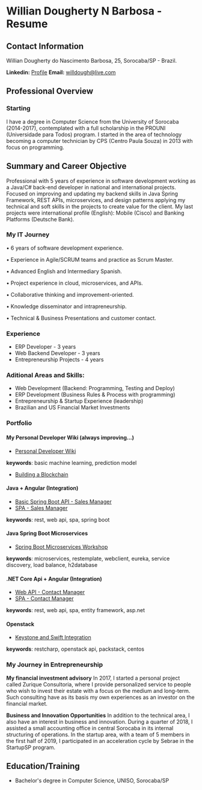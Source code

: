 # Willian Dougherty N Barbosa - Resume

## Contact Information
Willian Dougherty do Nascimento Barbosa, 25, Sorocaba/SP - Brazil.

**Linkedin:** [Profile](https://www.linkedin.com/in/willian-dougherty-n-barbosa/)
**Email:** [willdough@live.com](mailto:willdough@live.com)

## Professional Overview
### Starting 

I have a degree in Computer Science from the University of Sorocaba (2014-2017), contemplated with a full scholarship in the PROUNI (Universidade para Todos) program. I started in the area of technology becoming a computer technician by CPS (Centro Paula Souza) in 2013 with focus on programming.

## Summary and Career Objective 

Professional with 5 years of experience in software development working as a Java/C# back-end developer in national and international projects. Focused on improving and updating my backend skills in Java Spring Framework, REST APIs, microservices, and design patterns applying my technical and soft skills in the projects to create value for the client. My last projects were international profile (English): Mobile (Cisco) and Banking Platforms (Deutsche Bank). 

### My IT Journey

• 6 years of software development experience. 

• Experience in Agile/SCRUM teams and practice as Scrum Master.

• Advanced English and Intermediary Spanish. 

• Project experience in cloud, microservices, and APIs.

• Collaborative thinking and improvement-oriented. 

• Knowledge disseminator and intrapreneurship.

• Technical & Business Presentations and customer contact.

### Experience
* ERP Developer - 3 years
* Web Backend Developer - 3 years
* Entrepreneurship Projects - 4 years

### Aditional Areas and Skills:
* Web Development (Backend: Programming, Testing and Deploy)
* ERP Development  (Business Rules & Process with programming)
* Entrepreneurship & Startup Experience (leadership)
* Brazilian and US Financial Market Investments

### Portfolio

#### My Personal Developer Wiki (always improving...)
* [Personal Developer Wiki](https://github.com/devwdougherty/personal-developer-wiki)

**keywords**: basic machine learning, prediction model
* [Building a Blockchain](https://github.com/devwdougherty/building-a-blockchain)
   
#### Java + Angular (Integration)
* [Basic Spring Boot API - Sales Manager](https://github.com/devwdougherty/vendas-basic-java-api)
* [SPA - Sales Manager](https://github.com/devwdougherty/vendas-basic-angular-ui)

**keywords**: rest, web api, spa, spring boot

#### Java Spring Boot Microservices
* [Spring Boot Microservices Workshop](https://github.com/devwdougherty/spring-boot-microservices-workshop)

**keywords**: microservices, restemplate, webclient, eureka, service discovery, load balance, h2database

#### .NET Core Api + Angular (Integration)
* [Web API - Contact Manager](https://github.com/devwdougherty/web-api-agenda-contatos)
* [SPA - Contact Manager](https://github.com/devwdougherty/front-angular-agenda-contatos)

**keywords**: rest, web api, spa, entity framework, asp.net
  
#### Openstack
* [Keystone and Swift Integration](https://github.com/devwdougherty/keystone-integration-swift)

**keywords**: restcharp, openstack api, packstack, centos

### My Journey in Entrepreneurship 

**My financial investment advisory**
In 2017, I started a personal project called Zurique Consultoria, where I provide personalized service to people who wish to invest their estate with a focus on the medium and long-term. Such consulting have as its basis my own experiences as an investor on the financial market.

**Business and Innovation Opportunities**
In addition to the technical area, I also have an interest in business and innovation. During a quarter of 2018, I assisted a small accounting office in central Sorocaba in its internal structuring of operations. In the startup area, with a team of 5 members in the first half of 2019, I participated in an acceleration cycle by Sebrae in the StartupSP program.

## Education/Training
* Bachelor's degree in Computer Science, UNISO, Sorocaba/SP



  




